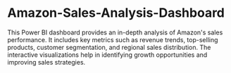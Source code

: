 # Amazon-Sales-Analysis-Dashboard
This Power BI dashboard provides an in-depth analysis of Amazon's sales performance. It includes key metrics such as revenue trends, top-selling products, customer segmentation, and regional sales distribution. The interactive visualizations help in identifying growth opportunities and improving sales strategies.
